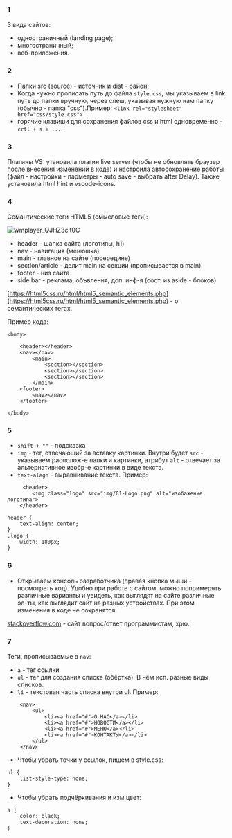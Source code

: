 ### 1
3 вида сайтов:
- одностраничный (landing page);
- многостраничный;
- веб-приложения.
### 2
- Папки src (source) - источник и dist - район;
- Когда нужно прописать путь до файла `style.css`,  мы указываем в link путь до папки вручную, через слеш, указывая нужную нам папку (обычно - папка "css").Пример: `<link rel="stylesheet" href="css/style.css">`
- горячие клавиши для сохранения файлов css и html одновременно - `crtl + s + ...`.
### 3 
Плагины VS: утановила плагин live server (чтобы не обновлять браузер после внесения изменений в коде) и настроила автосохранение работы (файл - настройки - парметры - auto save - выбрать after Delay). Также установила html hint и vscode-icons.
### 4
Семантические теги HTML5 (смысловые теги):

![wmplayer_QJHZ3cit0C](https://user-images.githubusercontent.com/109949290/181220098-0e70358e-241a-47d6-af8c-f721ff81bbda.png)

- header  - шапка сайта (логотипы, h1)
- nav - навигация (менюшка)
- main - главное на сайте (посередине)
- section/article - делит main на секции (прописывается в main)
- footer - низ сайта
- side bar - реклама, объвления, доп. инф-я (сост. из aside - блоков)

[https://html5css.ru/html/html5_semantic_elements.php](https://html5css.ru/html/html5_semantic_elements.php) - о семантических тегах.

Пример кода:
```
<body>

    <header></header>
    <nav></nav>
        <main>
            <section></section>
            <section></section>
            <section></section>
        </main>
    <footer>
        <nav></nav>
    </footer>

</body>
```
### 5
- `shift + ""` - подсказка
- `img` - тег, отвечающий за вставку картинки. Внутри будет `src` - указываем располож-е папки и картинки, атрибут `alt` - отвечает за альтернативное изобр-е картинки в виде текста. 
- `text-alagn` - выравнивание текста.
Пример:
```
     <header>
        <img class="logo" src="img/01-Logo.png" alt="изобажение логотипа">
    </header>
```
```
header {
    text-align: center;
}
.logo {
    width: 180px;
}
```
### 6
- Открываем консоль разработчика (правая кнопка мыши - посмотреть код). Удобно при работе с сайтом, можно попримерять различные варианты и увидеть, как выглядят на сайте различные эл-ты, как выглядит сайт на разных устройствах. При этом изменения в коде не сохранятся.

[stackoverflow.com](stackoverflow.com) - сайт вопрос/ответ программистам, хрю.
### 7 
Теги, прописываемые в `nav`:
- `a` - тег ссылки 
- `ul` - тег для создания списка (обёртка). В нём исп. разные виды списков.
- `li` - текстовая часть списка внутри ul.
Пример:
```
    <nav>
        <ul>
            <li><a href="#">О НАС</a></li>
            <li><a href="#">НОВОСТИ</a></li>
            <li><a href="#">МЕНЮ</a></li>
            <li><a href="#">КОНТАКТЫ</a></li>
        </ul>
    </nav>
```
- Чтобы убрать точки у ссылок, пишем в style.css:
``` 
ul {
    list-style-type: none;
}
```
- Чтобы убрать подчёркивания и изм.цвет:
```
a {
    color: black;
    text-decoration: none;
}
```

